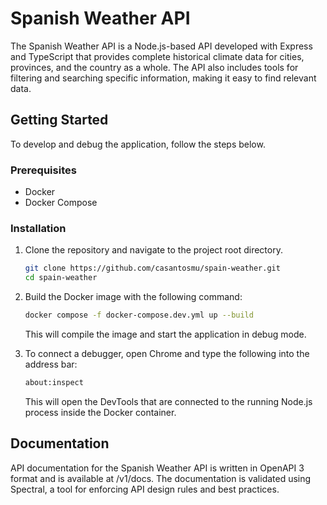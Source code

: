 # Spanish Weather API

The Spanish Weather API is a Node.js-based API developed with Express and TypeScript that provides complete historical climate data for cities, provinces, and the country as a whole. The API also includes tools for filtering and searching specific information, making it easy to find relevant data.

## Getting Started

To develop and debug the application, follow the steps below.

### Prerequisites

- Docker
- Docker Compose

### Installation

1. Clone the repository and navigate to the project root directory.

   ```bash
   git clone https://github.com/casantosmu/spain-weather.git
   cd spain-weather
   ```

1. Build the Docker image with the following command:

   ```bash
   docker compose -f docker-compose.dev.yml up --build
   ```

   This will compile the image and start the application in debug mode.

1. To connect a debugger, open Chrome and type the following into the address bar:

   ```bash
   about:inspect
   ```

   This will open the DevTools that are connected to the running Node.js process inside the Docker container.

## Documentation

API documentation for the Spanish Weather API is written in OpenAPI 3 format and is available at /v1/docs. The documentation is validated using Spectral, a tool for enforcing API design rules and best practices.
